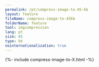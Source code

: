 ```yaml
---
permalink: /pt/compress-image-to-45-kb
layout: feature
fileName: compress-image-to-45kb
folderName: feature
tool: imgcompression
lang: pt
size: 45
type: kb
nointernationalization: true
---
```

{%- include compress-image-to-X.html -%}       
